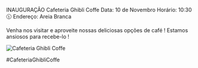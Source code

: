 INAUGURAÇÂO
Cafeteria Ghibli Coffe
Data: 10 de Novembro
Horário: 10:30🕦
Endereço: Areia Branca
                                                  
Venha nos visitar e aproveite
nossas deliciosas opções de café !
Estamos ansiosos para recebe-lo !

<img src="caminho/para/a/imagem.jpg" 
  alt="Cafeteria Ghibli Coffe">
                                                            

#CafeteriaGhibliCoffe

